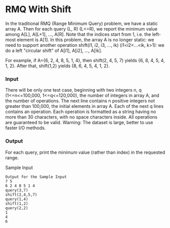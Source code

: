 # RMQ With Shift
In the traditional RMQ (Range Minimum Query) problem,
we have a static array A. Then for each query (L, R) (L<=R), we report the minimum value among A[L], A[L+1], …, A[R]. Note that the indices start from 1, i.e. the left-most element is A[1].
In this problem, the array A is no longer static: we need to support another operation shift(i1, i2, i3, …, ik) (i1<i2<...<ik, k>1): we do a left "circular shift" of A[i1], A[i2], …, A[ik].<br>

For example, if A={6, 2, 4, 8, 5, 1, 4}, then shift(2, 4, 5, 7) yields {6, 8, 4, 5, 4, 1, 2}. After that, shift(1,2) yields {8, 6, 4, 5, 4, 1, 2}.

### Input
There will be only one test case, beginning with two integers n, q (1<=n<=100,000, 1<=q<=120,000), the number of integers in array A, and the number of operations. The next line contains n positive integers not greater than 100,000, the initial elements in array A. Each of the next q lines contains an operation. Each operation is formatted as a string having no more than 30 characters, with no space characters inside. All operations are guaranteed to be valid. Warning: The dataset is large, better to use faster I/O methods.

### Output
For each query, print the minimum value (rather than index) in the requested range.

Sample Input
```
Output for the Sample Input
7 5
6 2 4 8 5 1 4
query(3,7)
shift(2,4,5,7)
query(1,4)
shift(1,2)
query(2,2)
1
4
6
```
